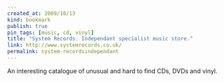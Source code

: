 ```yaml
---
created_at: 2009/10/13
kind: bookmark
publish: true
pin_tags: [music, cd, vinyl]
title: "System Records. Independant specialist music store."
link: http://www.systemrecords.co.uk/
permalink: system-recordsindependant
---
```


An interesting catalogue of unusual and hard to find CDs, DVDs and vinyl.
